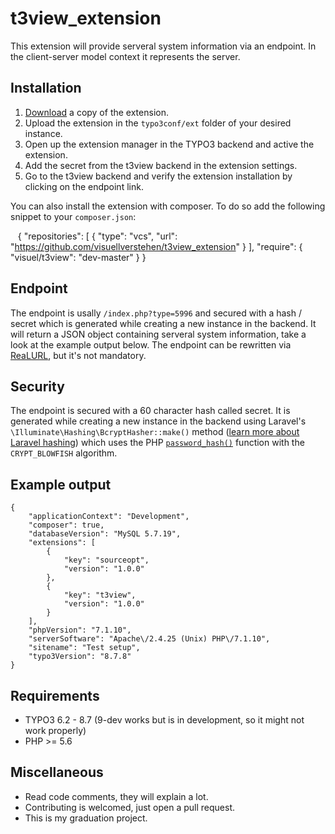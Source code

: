 # t3view_extension
This extension will provide serveral system information via an endpoint. In the client-server model context it represents the server.

## Installation
1. [Download](https://github.com/visuellverstehen/t3view_extension/archive/master.zip) a copy of the extension.
2. Upload the extension in the `typo3conf/ext` folder of your desired instance.
3. Open up the extension manager in the TYPO3 backend and active the extension.
4. Add the secret from the t3view backend in the extension settings.
5. Go to the t3view backend and verify the extension installation by clicking on the endpoint link.

You can also install the extension with composer. To do so add the following snippet to your `composer.json`:

    {
        "repositories": [
            {
                "type": "vcs",
                "url": "https://github.com/visuellverstehen/t3view_extension"
            }
        ],
        "require": {
            "visuel/t3view": "dev-master"
        }
    }

## Endpoint
The endpoint is usally `/index.php?type=5996` and secured with a hash / secret which is generated while creating a new instance in the backend. It will return a JSON object containing serveral system information, take a look at the example output below.
The endpoint can be rewritten via [ReaLURL](https://github.com/dmitryd/typo3-realurl/wiki/Configuration-reference#filenameindexkeyvalues), but it's not mandatory.

## Security
The endpoint is secured with a 60 character hash called secret. It is generated while creating a new instance in the backend using Laravel's `\Illuminate\Hashing\BcryptHasher::make()` method ([learn more about Laravel hashing](https://laravel.com/docs/5.5/hashing)) which uses the PHP [`password_hash()`](http://php.net/manual/de/function.password-hash.php) function with the `CRYPT_BLOWFISH` algorithm.

## Example output
    {
        "applicationContext": "Development",
        "composer": true,
        "databaseVersion": "MySQL 5.7.19",
        "extensions": [
            {
                "key": "sourceopt",
                "version": "1.0.0"
            },
            {
                "key": "t3view",
                "version": "1.0.0"
            }
        ],
        "phpVersion": "7.1.10",
        "serverSoftware": "Apache\/2.4.25 (Unix) PHP\/7.1.10",
        "sitename": "Test setup",
        "typo3Version": "8.7.8"
    }

## Requirements
- TYPO3 6.2 - 8.7 (9-dev works but is in development, so it might not work properly)
- PHP >= 5.6

## Miscellaneous
- Read code comments, they will explain a lot.
- Contributing is welcomed, just open a pull request.
- This is my graduation project.

